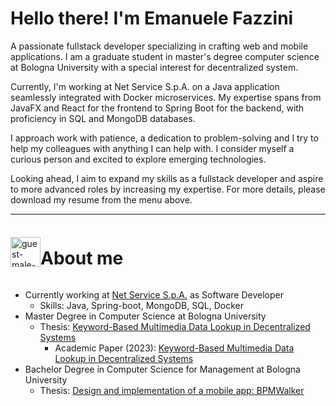 <h1>Hello there! I'm Emanuele Fazzini</h1>

<p>A passionate fullstack developer specializing in crafting web and mobile applications. I am a graduate student in master's degree computer science at Bologna University with a special interest for decentralized system.</p>

<p>Currently, I'm working at Net Service S.p.A. on a Java application seamlessly integrated with Docker microservices. My expertise spans from JavaFX and React for the frontend to Spring Boot for the backend, with proficiency in SQL and MongoDB databases.</p>

<p>I approach work with patience, a dedication to problem-solving and I try to help my colleagues with anything I can help with. I consider myself a curious person and excited to explore emerging technologies.</p>

<p>Looking ahead, I aim to expand my skills as a fullstack developer and aspire to more advanced roles by increasing my expertise. For more details, please download my resume from the menu above.</p>

<hr/>


<div xmlns="http://www.w3.org/1999/xhtml">
    <style>
        .aboutme {
            display: flex;
            align-items: center;
        }
    </style>
    <div class="aboutme">
    <img width="48" height="48" src="https://img.icons8.com/fluency/48/guest-male--v1.png" alt="guest-male--v1"/>
    <h1>About me</h1>
    </div>
    
</div>

- Currently working at [Net Service S.p.A.](https://www.netservice.eu/en/) as Software Developer
    - Skills: Java, Spring-boot, MongoDB, SQL, Docker
- Master Degree in Computer Science at Bologna University
    - Thesis: [Keyword-Based Multimedia Data Lookup in Decentralized Systems](https://amslaurea.unibo.it/27598/)
        - Academic Paper (2023): [Keyword-Based Multimedia Data Lookup in Decentralized Systems](https://ieeexplore.ieee.org/document/10286930)
- Bachelor Degree in Computer Science for Management at Bologna University
    - Thesis: [Design and implementation of a mobile app: BPMWalker](https://amslaurea.unibo.it/21589/)
